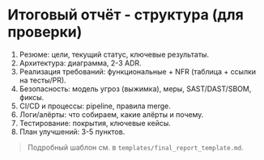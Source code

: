 # Итоговый отчёт - структура (для проверки)

1) Резюме: цели, текущий статус, ключевые результаты.  
2) Архитектура: диаграмма, 2-3 ADR.  
3) Реализация требований: функциональные + NFR (таблица + ссылки на тесты/PR).  
4) Безопасность: модель угроз (выжимка), меры, SAST/DAST/SBOM, фиксы.  
5) CI/CD и процессы: pipeline, правила merge.  
6) Логи/алёрты: что собираем, какие алёрты и почему.  
7) Тестирование: покрытия, ключевые кейсы.  
8) План улучшений: 3-5 пунктов.  

> Подробный шаблон см. в `templates/final_report_template.md`.
